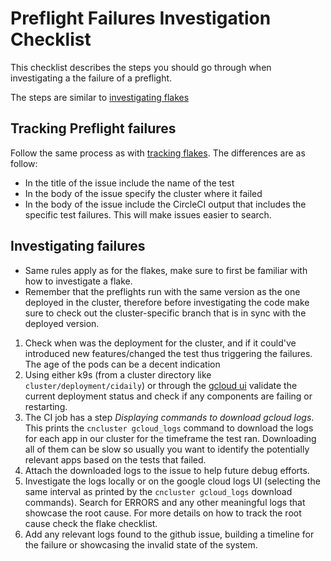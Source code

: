 # Preflight Failures Investigation Checklist

This checklist describes the steps you should go through when
investigating a the failure of a preflight.

The steps are similar to [investigating flakes](support/FLAKE_CHECKLIST.md)

## Tracking Preflight failures

Follow the same process as with [tracking flakes](https://github.com/DACH-NY/canton-network-node/blob/main/support/FLAKE_CHECKLIST.md#tracking-flakes).
The differences are as follow:
- In the title of the issue include the name of the test
- In the body of the issue specify the cluster where it failed
- In the body of the issue include the CircleCI output that includes the specific test failures. This will make issues easier to search.

## Investigating failures

- Same rules apply as for the flakes, make sure to first be familiar with how to investigate a flake.
- Remember that the preflights run with the same version as the one deployed in the cluster, therefore before investigating the code make sure to check out the cluster-specific branch that is in sync with the deployed version.


1. Check when was the  deployment for the cluster, and if it could've introduced new features/changed the test thus triggering the failures. The age of the pods can be a decent indication
2. Using either k9s (from a cluster directory like `cluster/deployment/cidaily`) or through the [gcloud ui](https://console.cloud.google.com/kubernetes/workload/overview?project=da-cn-scratchnet) validate the current deployment status and check if any components are failing or restarting.
3. The CI job has a step *Displaying commands to download gcloud logs*. This prints the `cncluster gcloud_logs` command to download the logs for each app in our cluster for the timeframe the test ran.
Downloading all of them can be slow so usually you want to identify the potentially relevant apps based on the tests that failed.
5. Attach the downloaded logs to the issue to help future debug efforts.
6. Investigate the logs locally or on the google cloud logs UI (selecting the same interval as printed by the `cncluster gcloud_logs` download commands). Search for ERRORS and any other meaningful logs that showcase the root cause. For more details on how to track the root cause check the flake checklist.
7. Add any relevant logs found to the github issue, building a timeline for the failure or showcasing the invalid state of the system.
